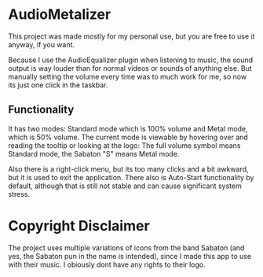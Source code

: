 # AudioMetalizer
This project was made mostly for my personal use, but you are free to use it anyway, if you want.

Because I use the AudioEqualizer plugin when listening to music, the sound output is way louder than for normal videos or sounds of anything else.
But manually setting the volume every time was to much work for me, so now its just one click in the taskbar.

## Functionality
It has two modes: Standard mode which is 100% volume and Metal mode, which is 50% volume.
The current mode is viewable by hovering over and reading the tooltip or looking at the logo:
The full volume symbol means Standard mode, the Sabaton "S" means Metal mode.

Also there is a right-click menu, but its too many clicks and a bit awkward, but it is used to exit the application.
There also is Auto-Start functionality by default, although that is still not stable and can cause significant system stress.

# Copyright Disclaimer
The project uses multiple variations of icons from the band Sabaton (and yes, the Sabaton pun in the name is intended), since I made this app to use with their music.
I obiously dont have any rights to their logo. 

